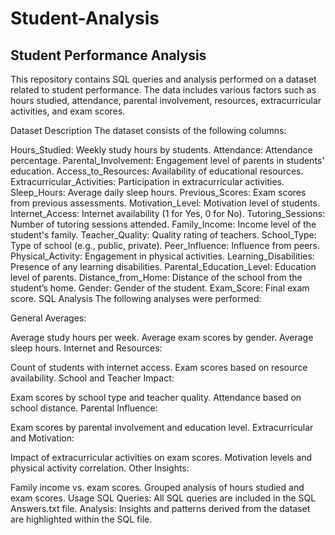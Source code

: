 # Student-Analysis
## Student Performance Analysis
This repository contains SQL queries and analysis performed on a dataset related to student performance. The data includes various factors such as hours studied, attendance, parental involvement, resources, extracurricular activities, and exam scores.

Dataset Description
The dataset consists of the following columns:

Hours_Studied: Weekly study hours by students.
Attendance: Attendance percentage.
Parental_Involvement: Engagement level of parents in students' education.
Access_to_Resources: Availability of educational resources.
Extracurricular_Activities: Participation in extracurricular activities.
Sleep_Hours: Average daily sleep hours.
Previous_Scores: Exam scores from previous assessments.
Motivation_Level: Motivation level of students.
Internet_Access: Internet availability (1 for Yes, 0 for No).
Tutoring_Sessions: Number of tutoring sessions attended.
Family_Income: Income level of the student's family.
Teacher_Quality: Quality rating of teachers.
School_Type: Type of school (e.g., public, private).
Peer_Influence: Influence from peers.
Physical_Activity: Engagement in physical activities.
Learning_Disabilities: Presence of any learning disabilities.
Parental_Education_Level: Education level of parents.
Distance_from_Home: Distance of the school from the student’s home.
Gender: Gender of the student.
Exam_Score: Final exam score.
SQL Analysis
The following analyses were performed:

General Averages:

Average study hours per week.
Average exam scores by gender.
Average sleep hours.
Internet and Resources:

Count of students with internet access.
Exam scores based on resource availability.
School and Teacher Impact:

Exam scores by school type and teacher quality.
Attendance based on school distance.
Parental Influence:

Exam scores by parental involvement and education level.
Extracurricular and Motivation:

Impact of extracurricular activities on exam scores.
Motivation levels and physical activity correlation.
Other Insights:

Family income vs. exam scores.
Grouped analysis of hours studied and exam scores.
Usage
SQL Queries: All SQL queries are included in the SQL Answers.txt file.
Analysis: Insights and patterns derived from the dataset are highlighted within the SQL file.
